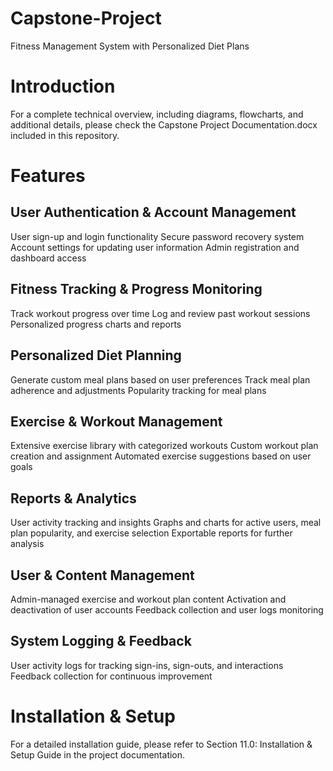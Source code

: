 # Capstone-Project
Fitness Management System with Personalized Diet Plans

# Introduction
For a complete technical overview, including diagrams, flowcharts, and additional details, please check the Capstone Project Documentation.docx included in this repository.


# Features
## User Authentication & Account Management
User sign-up and login functionality
Secure password recovery system
Account settings for updating user information
Admin registration and dashboard access

## Fitness Tracking & Progress Monitoring
Track workout progress over time
Log and review past workout sessions
Personalized progress charts and reports

## Personalized Diet Planning
Generate custom meal plans based on user preferences
Track meal plan adherence and adjustments
Popularity tracking for meal plans

## Exercise & Workout Management
Extensive exercise library with categorized workouts
Custom workout plan creation and assignment
Automated exercise suggestions based on user goals

## Reports & Analytics
User activity tracking and insights
Graphs and charts for active users, meal plan popularity, and exercise selection
Exportable reports for further analysis

## User & Content Management
Admin-managed exercise and workout plan content
Activation and deactivation of user accounts
Feedback collection and user logs monitoring

## System Logging & Feedback
User activity logs for tracking sign-ins, sign-outs, and interactions
Feedback collection for continuous improvement

# Installation & Setup
For a detailed installation guide, please refer to Section 11.0: Installation & Setup Guide in the project documentation.
